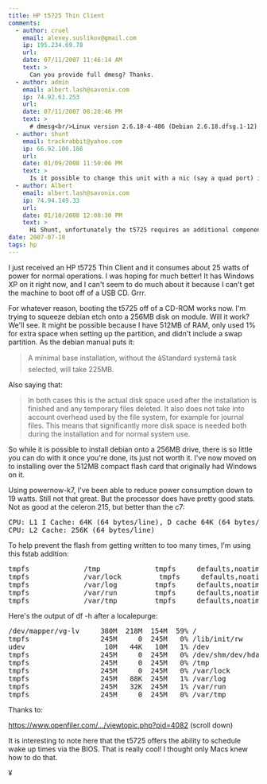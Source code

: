 ```yaml
---
title: HP t5725 Thin Client
comments:
  - author: cruel
    email: alexey.suslikov@gmail.com
    ip: 195.234.69.78
    url:
    date: 07/11/2007 11:46:14 AM
    text: >
      Can you provide full dmesg? Thanks.
  - author: admin
    email: albert.lash@savonix.com
    ip: 74.92.61.253
    url:
    date: 07/11/2007 08:20:46 PM
    text: >
      # dmesg<br/>Linux version 2.6.18-4-486 (Debian 2.6.18.dfsg.1-12) (waldi@debian.org) (gcc version 4.1.2 20061115 (prerelease) (Debian 4.1.1-21)) #1 Mon Mar 26 16:39:10 UTC 2007<br/>BIOS-provided physical RAM map:<br/> BIOS-e820: 0000000000000000 - 000000000009fc00 (usable)<br/> BIOS-e820: 000000000009fc00 - 00000000000a0000 (reserved)<br/> BIOS-e820: 00000000000f0000 - 0000000000100000 (reserved)<br/> BIOS-e820: 0000000000100000 - 000000001eff0000 (usable)<br/> BIOS-e820: 000000001eff0000 - 000000001eff3000 (ACPI NVS)<br/> BIOS-e820: 000000001eff3000 - 000000001f000000 (ACPI data)<br/> BIOS-e820: 00000000fec00000 - 00000000fec01000 (reserved)<br/> BIOS-e820: 00000000fee00000 - 00000000fee01000 (reserved)<br/> BIOS-e820: 00000000ffff0000 - 0000000100000000 (reserved)<br/>495MB LOWMEM available.<br/>found SMP MP-table at 000f5200<br/>On node 0 totalpages: 126960<br/>  DMA zone: 4096 pages, LIFO batch:0<br/>  Normal zone: 122864 pages, LIFO batch:31<br/>DMI 2.3 present.<br/>ACPI: RSDP (v000 AWARD                                 ) @ 0x000f74f0<br/>ACPI: RSDT (v001 AWARD  AWRDACPI 0x42302e31 AWRD 0x00000000) @ 0x1eff3040<br/>ACPI: FADT (v001 AWARD  AWRDACPI 0x42302e31 AWRD 0x00000000) @ 0x1eff30c0<br/>ACPI: SSDT (v001 AWARD  AWRDACPI 0x42302e31 AWRD 0x00000000) @ 0x1eff66c0<br/>ACPI: MADT (v001 AWARD  AWRDACPI 0x42302e31 AWRD 0x00000000) @ 0x1eff6640<br/>ACPI: DSDT (v001 AWARD  AWRDACPI 0x00001000 MSFT 0x0100000e) @ 0x00000000<br/>ACPI: PM-Timer IO Port: 0x1008<br/>ACPI: Local APIC address 0xfee00000<br/>ACPI: LAPIC (acpi_id[0x00] lapic_id[0x00] enabled)<br/>Processor #0 6:8 APIC version 16<br/>ACPI: LAPIC_NMI (acpi_id[0x00] high edge lint[0x1])<br/>ACPI: IOAPIC (id[0x02] address[0xfec00000] gsi_base[0])<br/>IOAPIC[0]: apic_id 2, version 20, address 0xfec00000, GSI 0-23<br/>ACPI: INT_SRC_OVR (bus 0 bus_irq 0 global_irq 2 dfl dfl)<br/>ACPI: INT_SRC_OVR (bus 0 bus_irq 9 global_irq 9 dfl dfl)<br/>ACPI: IRQ0 used by override.<br/>ACPI: IRQ2 used by override.<br/>ACPI: IRQ9 used by override.<br/>Enabling APIC mode:  Flat.  Using 1 I/O APICs<br/>Using ACPI (MADT) for SMP configuration information<br/>Allocating PCI resources starting at 20000000 (gap: 1f000000:dfc00000)<br/>Detected 1000.091 MHz processor.<br/>Built 1 zonelists.  Total pages: 126960<br/>Kernel command line: root=/dev/mapper/vg-lv ro<br/>mapped APIC to ffffd000 (fee00000)<br/>mapped IOAPIC to ffffc000 (fec00000)<br/>Enabling fast FPU save and restore... done.<br/>Enabling unmasked SIMD FPU exception support... done.<br/>Initializing CPU#0<br/>PID hash table entries: 2048 (order: 11, 8192 bytes)<br/>Console: colour VGA+ 80x25<br/>Dentry cache hash table entries: 65536 (order: 6, 262144 bytes)<br/>Inode-cache hash table entries: 32768 (order: 5, 131072 bytes)<br/>Memory: 495568k/507840k available (1502k kernel code, 11700k reserved, 601k data, 256k init, 0k highmem)<br/>Checking if this processor honours the WP bit even in supervisor mode... Ok.<br/>Calibrating delay using timer specific routine.. 2001.29 BogoMIPS (lpj=4002588)<br/>Security Framework v1.0.0 initialized<br/>SELinux:  Disabled at boot.<br/>Capability LSM initialized<br/>Mount-cache hash table entries: 512<br/>CPU: After generic identify, caps: 0383fbff c1cbfbff 00000000 00000000 00000000 00000000 00000000<br/>CPU: After vendor identify, caps: 0383fbff c1cbfbff 00000000 00000000 00000000 00000000 00000000<br/>CPU: L1 I Cache: 64K (64 bytes/line), D cache 64K (64 bytes/line)<br/>CPU: L2 Cache: 256K (64 bytes/line)<br/>CPU: After all inits, caps: 0383fbff c1cbfbff 00000000 00000420 00000000 00000000 00000000<br/>Compat vDSO mapped to ffffe000.<br/>CPU: AMD Athlon(tm) Processor stepping 01<br/>Checking 'hlt' instruction... OK.<br/>ACPI: Core revision 20060707<br/>ENABLING IO-APIC IRQs<br/>..TIMER: vector=0x31 apic1=0 pin1=2 apic2=-1 pin2=-1<br/>checking if image is initramfs... it is<br/>Freeing initrd memory: 4713k freed<br/>NET: Registered protocol family 16<br/>EISA bus registered<br/>ACPI: bus type pci registered<br/>PCI: PCI BIOS revision 2.10 entry at 0xfa690, last bus=1<br/>PCI: Using configuration type 1<br/>Setting up standard PCI resources<br/>ACPI: Interpreter enabled<br/>ACPI: Using IOAPIC for interrupt routing<br/>ACPI: PCI Root Bridge [PCI0] (0000:00)<br/>PCI: Probing PCI hardware (bus 00)<br/>ACPI: Assume root bridge [\_SB_.PCI0] bus is 0<br/>Uncovering SIS963 that hid as a SIS503 (compatible=0)<br/>Enabling SiS 96x SMBus.<br/>PCI: Ignoring BAR0-3 of IDE controller 0000:00:02.5<br/>Boot video device is 0000:01:00.0<br/>ACPI: PCI Interrupt Routing Table [\_SB_.PCI0._PRT]<br/>ACPI: PCI Interrupt Link [LNKA] (IRQs 3 4 5 7 9 10 *11 12 14 15)<br/>ACPI: PCI Interrupt Link [LNKB] (IRQs 3 4 5 7 9 10 11 12 14 15) *0, disabled.<br/>ACPI: PCI Interrupt Link [LNKC] (IRQs 3 4 5 7 9 *10 11 12 14 15)<br/>ACPI: PCI Interrupt Link [LNKD] (IRQs 3 4 5 7 9 10 11 12 14 *15)<br/>ACPI: PCI Interrupt Link [LNKE] (IRQs 3 4 5 7 *9 10 11 12 14 15)<br/>ACPI: PCI Interrupt Link [LNKF] (IRQs *3 4 5 7 9 10 11 12 14 15)<br/>ACPI: PCI Interrupt Link [LNKG] (IRQs 3 4 5 7 9 10 11 12 14 15) *0, disabled.<br/>ACPI: PCI Interrupt Link [LNKH] (IRQs 3 4 *5 7 9 10 11 12 14 15)<br/>Linux Plug and Play Support v0.97 (c) Adam Belay<br/>pnp: PnP ACPI init<br/>pnp: PnP ACPI: found 9 devices<br/>PnPBIOS: Disabled by ACPI PNP<br/>PCI: Using ACPI for IRQ routing<br/>PCI: If a device doesn't work, try "pci=routeirq".  If it helps, post a report<br/>PCI: Ignore bogus resource 6 [0:0] of 0000:01:00.0<br/>PCI: Bridge: 0000:00:01.0<br/>  IO window: d000-dfff<br/>  MEM window: ec000000-ec0fffff<br/>  PREFETCH window: e0000000-e7ffffff<br/>NET: Registered protocol family 2<br/>IP route cache hash table entries: 4096 (order: 2, 16384 bytes)<br/>TCP established hash table entries: 16384 (order: 4, 65536 bytes)<br/>TCP bind hash table entries: 8192 (order: 3, 32768 bytes)<br/>TCP: Hash tables configured (established 16384 bind 8192)<br/>TCP reno registered<br/>audit: initializing netlink socket (disabled)<br/>audit(1184144429.208:1): initialized<br/>VFS: Disk quotas dquot_6.5.1<br/>Dquot-cache hash table entries: 1024 (order 0, 4096 bytes)<br/>Initializing Cryptographic API<br/>io scheduler noop registered<br/>io scheduler anticipatory registered<br/>io scheduler deadline registered<br/>io scheduler cfq registered (default)<br/>isapnp: Scanning for PnP cards...<br/>isapnp: No Plug & Play device found<br/>Serial: 8250/16550 driver $Revision: 1.90 $ 4 ports, IRQ sharing enabled<br/>serial8250: ttyS0 at I/O 0x3f8 (irq = 4) is a 16550A<br/>00:07: ttyS0 at I/O 0x3f8 (irq = 4) is a 16550A<br/>RAMDISK driver initialized: 16 RAM disks of 8192K size 1024 blocksize<br/>PNP: No PS/2 controller found. Probing ports directly.<br/>serio: i8042 AUX port at 0x60,0x64 irq 12<br/>serio: i8042 KBD port at 0x60,0x64 irq 1<br/>mice: PS/2 mouse device common for all mice<br/>EISA: Probing bus 0 at eisa.0<br/>Cannot allocate resource for EISA slot 1<br/>Cannot allocate resource for EISA slot 4<br/>EISA: Detected 0 cards.<br/>TCP bic registered<br/>NET: Registered protocol family 1<br/>NET: Registered protocol family 17<br/>NET: Registered protocol family 8<br/>NET: Registered protocol family 20<br/>Using IPI Shortcut mode<br/>ACPI: (supports S0 S5)<br/>Freeing unused kernel memory: 256k freed<br/>Time: tsc clocksource has been installed.<br/>ACPI: Fan [FAN] (on)<br/>ACPI Error (psargs-0355): [RBYT] Namespace lookup failure, AE_NOT_FOUND<br/>ACPI Error (psparse-0537): Method parse/execution failed [\RTMP] (Node c1453d24), AE_NOT_FOUND<br/>ACPI Error (psparse-0537): Method parse/execution failed [\_TZ_.THRM._TMP] (Node c1453c20), AE_NOT_FOUND<br/>Uniform Multi-Platform E-IDE driver Revision: 7.00alpha2<br/>ide: Assuming 33MHz system bus speed for PIO modes; override with idebus=xx<br/>SIS5513: IDE controller at PCI slot 0000:00:02.5<br/>ACPI: PCI Interrupt 0000:00:02.5[A] -> GSI 16 (level, low) -> IRQ 169<br/>SIS5513: chipset revision 0<br/>SIS5513: not 100% native mode: will probe irqs later<br/>SIS5513: SiS 962/963 MuTIOL IDE UDMA133 controller<br/>    ide0: BM-DMA at 0x4000-0x4007, BIOS settings: hda:DMA, hdb:pio<br/>Probing IDE interface ide0...<br/>usbcore: registered new driver usbfs<br/>usbcore: registered new driver hub<br/>ohci_hcd: 2005 April 22 USB 1.1 'Open' Host Controller (OHCI) Driver (PCI)<br/>via-rhine.c:v1.10-LK1.4.1 July-24-2006 Written by Donald Becker<br/>hda: 512MB ATA Flash Disk, ATA DISK drive<br/>ide0 at 0x1f0-0x1f7,0x3f6 on irq 14<br/>ACPI: PCI Interrupt 0000:00:03.0[A] -> GSI 20 (level, low) -> IRQ 177<br/>ohci_hcd 0000:00:03.0: OHCI Host Controller<br/>ohci_hcd 0000:00:03.0: new USB bus registered, assigned bus number 1<br/>ohci_hcd 0000:00:03.0: irq 177, io mem 0xec100000<br/>hda: max request size: 128KiB<br/>hda: 1000944 sectors (512 MB) w/1KiB Cache, CHS=993/16/63, DMA<br/>hda: cache flushes not supported<br/> hda: hda1 hda2<br/>usb usb1: configuration #1 chosen from 1 choice<br/>hub 1-0:1.0: USB hub found<br/>hub 1-0:1.0: 3 ports detected<br/>ACPI: PCI Interrupt 0000:00:03.1[B] -> GSI 21 (level, low) -> IRQ 185<br/>ohci_hcd 0000:00:03.1: OHCI Host Controller<br/>ohci_hcd 0000:00:03.1: new USB bus registered, assigned bus number 2<br/>ohci_hcd 0000:00:03.1: irq 185, io mem 0xec101000<br/>usb usb2: configuration #1 chosen from 1 choice<br/>hub 2-0:1.0: USB hub found<br/>hub 2-0:1.0: 3 ports detected<br/>ACPI: PCI Interrupt 0000:00:03.2[D] -> GSI 23 (level, low) -> IRQ 193<br/>ehci_hcd 0000:00:03.2: EHCI Host Controller<br/>ehci_hcd 0000:00:03.2: new USB bus registered, assigned bus number 3<br/>PCI: cache line size of 64 is not supported by device 0000:00:03.2<br/>ehci_hcd 0000:00:03.2: irq 193, io mem 0xec102000<br/>ehci_hcd 0000:00:03.2: USB 2.0 started, EHCI 1.00, driver 10 Dec 2004<br/>usb usb3: configuration #1 chosen from 1 choice<br/>hub 3-0:1.0: USB hub found<br/>hub 3-0:1.0: 6 ports detected<br/>ACPI: PCI Interrupt 0000:00:0a.0[A] -> GSI 19 (level, low) -> IRQ 201<br/>eth0: VIA Rhine III at 0x1e400, 00:18:71:86:14:36, IRQ 201.<br/>eth0: MII PHY found at address 1, status 0x786d advertising 05e1 Link 45e1.<br/>Probing IDE interface ide1...<br/>device-mapper: ioctl: 4.7.0-ioctl (2006-06-24) initialised: dm-devel@redhat.com<br/>kjournald starting.  Commit interval 5 seconds<br/>EXT3-fs: mounted filesystem with ordered data mode.<br/>ACPI: PCI Interrupt 0000:00:02.7[C] -> GSI 18 (level, low) -> IRQ 209<br/>input: PC Speaker as /class/input/input0<br/>intel8x0_measure_ac97_clock: measured 54650 usecs<br/>intel8x0: clocking to 48000<br/>sis96x_smbus 0000:00:02.1: SiS96x SMBus base address: 0x10c0<br/>parport: PnPBIOS parport detected.<br/>parport0: PC-style at 0x378 (0x778), irq 7, dma 3 [PCSPP,TRISTATE,COMPAT,ECP,DMA]<br/>Real Time Clock Driver v1.12ac<br/>pci_hotplug: PCI Hot Plug PCI Core version: 0.5<br/>shpchp: Standard Hot Plug PCI Controller Driver version: 0.4<br/>Intel 810 + AC97 Audio, version 1.01, 17:02:08 Mar 26 2007<br/>Linux agpgart interface v0.101 (c) Dave Jones<br/>agpgart: Detected SiS 741 chipset<br/>agpgart: AGP aperture is 64M @ 0xe8000000<br/>EXT3 FS on dm-0, internal journal<br/>loop: loaded (max 8 devices)<br/>eth0: link up, 100Mbps, full-duplex, lpa 0x45E1<br/>ACPI: Power Button (FF) [PWRF]<br/>ACPI: Power Button (CM) [PWRB]<br/>ACPI: Sleep Button (CM) [FUTS]<br/>NET: Registered protocol family 10<br/>lo: Disabled Privacy Extensions<br/>IPv6 over IPv4 tunneling driver<br/>eth0: no IPv6 routers present
  - author: shunt
    email: trackrabbit@yahoo.com
    ip: 66.92.100.186
    url:
    date: 01/09/2008 11:50:06 PM
    text: >
      Is it possible to change this unit with a nic (say a quad port) in that PCI slot and pfsense a CF card?
  - author: Albert
    email: albert.lash@savonix.com
    ip: 74.94.149.33
    url:
    date: 01/10/2008 12:08:30 PM
    text: >
      Hi Shunt, unfortunately the t5725 requires an additional component to use the PCI card, but if you buy it, another nic can be added. I'm not sure if it is full height or half height though.<br/><br/>What's your application? I'd recommend the PC Engines ALIX, which comes with either 1, 2, or 3 ethernet ports, uses very little power, and has an AES accelerator as well as a hardware RNG.
date: 2007-07-10
tags: hp
---
```

</a>

I just received an HP t5725 Thin Client and it consumes about 25 watts of power for normal operations. I was hoping for much better! It has Windows XP on it right now, and I can't seem to do much about it because I can't get the machine to boot off of a USB CD. Grrr.

</a>

For whatever reason, booting the t5725 off of a CD-ROM works now. I'm trying to squeeze debian etch onto a 256MB disk on module. Will it work? We'll see. It might be possible because I have 512MB of RAM, only used 1% for extra space when setting up the partition, and didn't include a swap partition. As the debian manual puts it:

<blockquote>A minimal base installation, without the âStandard systemâ task selected, will take 225MB.
</blockquote>

Also saying that:

<blockquote>In both cases this is the actual disk space used after the installation is finished and any temporary files deleted. It also does not take into account overhead used by the file system, for example for journal files. This means that significantly more disk space is needed both during the installation and for normal system use.
</blockquote>

So while it is possible to install debian onto a 256MB drive, there is so little you can do with it once you're done, its just not worth it. I've now moved on to installing over the 512MB compact flash card that originally had Windows on it.

Using powernow-k7, I've been able to reduce power consumption down to 19 watts. Still not that great. But the processor does have pretty good stats. Not as good at the celeron 215, but better than the c7:

<pre>CPU: L1 I Cache: 64K (64 bytes/line), D cache 64K (64 bytes/line)
CPU: L2 Cache: 256K (64 bytes/line)
</pre>

To help prevent the flash from getting written to too many times, I'm using this fstab addition:

<pre>tmpfs             /tmp             tmpfs     defaults,noatime 0 0
tmpfs             /var/lock         tmpfs     defaults,noatime 0 0
tmpfs             /var/log         tmpfs     defaults,noatime 0 0
tmpfs             /var/run         tmpfs     defaults,noatime 0 0
tmpfs             /var/tmp         tmpfs     defaults,noatime 0 0
</pre>

Here's the output of df -h after a localepurge:

<pre>/dev/mapper/vg-lv     380M  218M  154M  59% /
tmpfs                 245M     0  245M   0% /lib/init/rw
udev                   10M   44K   10M   1% /dev
tmpfs                 245M     0  245M   0% /dev/shm/dev/hda1              89M  6.8M   77M   9% /boot
tmpfs                 245M     0  245M   0% /tmp
tmpfs                 245M     0  245M   0% /var/lock
tmpfs                 245M   88K  245M   1% /var/log
tmpfs                 245M   32K  245M   1% /var/run
tmpfs                 245M     0  245M   0% /var/tmp
</pre>

Thanks to:

<a href="https://www.openfiler.com/community/forums/viewtopic.php?pid=4082" title="/etc/fstab settings for flash drives">https://www.openfiler.com/.../viewtopic.php?pid=4082
</a> (scroll down)

</a>

It is interesting to note here that the t5725 offers the ability to schedule wake up times via the BIOS. That is really cool! I thought only Macs knew how to do that.

</a>

¥

